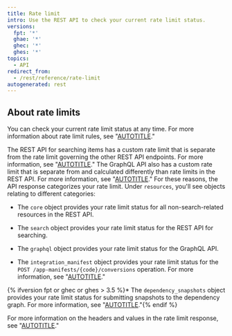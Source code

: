 ```yaml
---
title: Rate limit
intro: Use the REST API to check your current rate limit status.
versions:
  fpt: '*'
  ghae: '*'
  ghec: '*'
  ghes: '*'
topics:
  - API
redirect_from:
  - /rest/reference/rate-limit
autogenerated: rest
---
```


## About rate limits

You can check your current rate limit status at any time. For more information about rate limit rules, see "[AUTOTITLE](/rest/overview/resources-in-the-rest-api#rate-limiting)."

The REST API for searching items has a custom rate limit that is separate from the rate limit governing the other REST API endpoints. For more information, see "[AUTOTITLE](/rest/search)." The GraphQL API also has a custom rate limit that is separate from and calculated differently than rate limits in the REST API. For more information, see "[AUTOTITLE](/graphql/overview/resource-limitations#rate-limit)." For these reasons, the API response categorizes your rate limit. Under `resources`, you'll see objects relating to different categories:

* The `core` object provides your rate limit status for all non-search-related resources in the REST API.

* The `search` object provides your rate limit status for the REST API for searching.

* The `graphql` object provides your rate limit status for the GraphQL API.

* The `integration_manifest` object provides your rate limit status for the `POST /app-manifests/{code}/conversions` operation. For more information, see "[AUTOTITLE](/apps/creating-github-apps/setting-up-a-github-app/creating-a-github-app-from-a-manifest#3-you-exchange-the-temporary-code-to-retrieve-the-app-configuration)."

{% ifversion fpt or ghec or ghes > 3.5 %}* The `dependency_snapshots` object provides your rate limit status for submitting snapshots to the dependency graph. For more information, see "[AUTOTITLE](/rest/dependency-graph)."{% endif %}

For more information on the headers and values in the rate limit response, see "[AUTOTITLE](/rest/overview/resources-in-the-rest-api#rate-limit-http-headers)."


<!-- Content after this section is automatically generated -->
